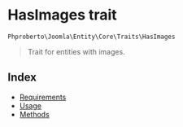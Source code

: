 # HasImages trait

`Phproberto\Joomla\Entity\Core\Traits\HasImages`

> Trait for entities with images.

## Index  

* [Requirements](#requirements)
* [Usage](#usage)
* [Methods](#methods)
